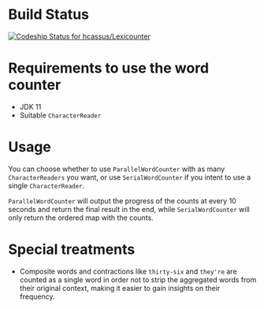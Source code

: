 # Build Status

[![Codeship Status for hcassus/Lexicounter](https://app.codeship.com/projects/75e060c0-28d2-0138-3533-5e40735de613/status?branch=master)](https://app.codeship.com/projects/383914)

# Requirements to use the word counter

- JDK 11
- Suitable `CharacterReader`

# Usage

You can choose whether to use `ParallelWordCounter` with as many `CharacterReaders` you want, or use `SerialWordCounter` 
if you intent to use a single `CharacterReader`.

`ParallelWordCounter` will output the progress of the counts at every 10 seconds and return the final result in the end, 
while `SerialWordCounter` will only return the ordered map with the counts.

# Special treatments

- Composite words and contractions like `thirty-six` and `they're` are counted as a single word in order not to strip 
the aggregated words from their original context, making it easier to gain insights on their frequency.